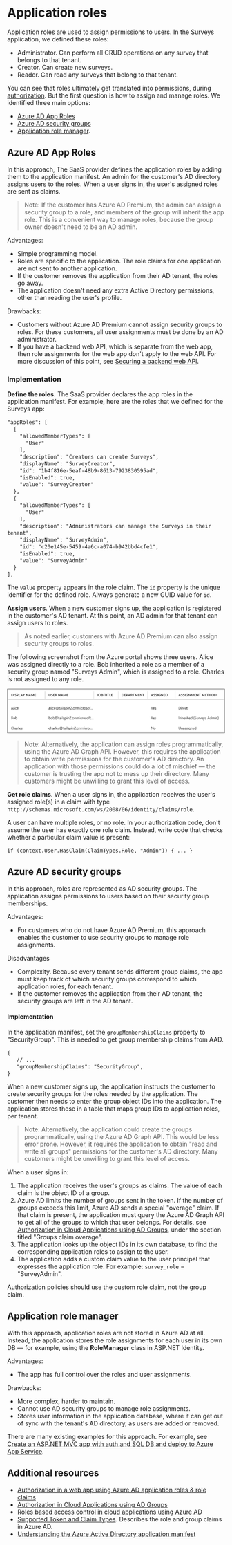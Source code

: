 #  Application roles

Application roles are used to assign permissions to users. In the Surveys application, we defined these roles:

- Administrator. Can perform all CRUD operations on any survey that belongs to that tenant.
- Creator. Can create new surveys.
- Reader. Can read any surveys that belong to that tenant.

You can see that roles ultimately get translated into permissions, during [authorization](07-authorization.md). But the first question is how to assign and manage roles. We identified three main options:

-	[Azure AD App Roles](#azure-ad-app-roles)
-	[Azure AD security groups](#azure-ad-security-groups)
-	[Application role manager](#application-role-manager).

## Azure AD App Roles

In this approach, The SaaS provider defines the application roles by adding them to the application manifest. An admin for the customer's AD directory assigns users to the roles. When a user signs in, the user's assigned roles are sent as claims.

> Note: If the customer has Azure AD Premium, the admin can assign a security group to a role, and members of the group will inherit the app role. This is a convenient way to manage roles, because the group owner doesn't need to be an AD admin.

Advantages:
-	Simple programming model.
-	Roles are specific to the application. The role claims for one application are not sent to another application.
-	If the customer removes the application from their AD tenant, the roles go away.
-	The application doesn't need any extra Active Directory permissions, other than reading the user's profile.

Drawbacks:
- Customers without Azure AD Premium cannot assign security groups to roles. For these customers, all user assignments must be done by an AD administrator.
- If you have a backend web API, which is separate from the web app, then role assignments for the web app don't apply to the web API. For more discussion of this point, see [Securing a backend web API](08-web-api.md).

### Implementation

**Define the roles.** The SaaS provider declares the app roles in the application manifest. For example, here are the roles that we defined for the Surveys app:

    "appRoles": [
      {
        "allowedMemberTypes": [
          "User"
        ],
        "description": "Creators can create Surveys",
        "displayName": "SurveyCreator",
        "id": "1b4f816e-5eaf-48b9-8613-7923830595ad",
        "isEnabled": true,
        "value": "SurveyCreator"
      },
      {
        "allowedMemberTypes": [
          "User"
        ],
        "description": "Administrators can manage the Surveys in their tenant",
        "displayName": "SurveyAdmin",
        "id": "c20e145e-5459-4a6c-a074-b942bbd4cfe1",
        "isEnabled": true,
        "value": "SurveyAdmin"
      }
    ],

The `value`  property appears in the role claim. The `id` property is the unique identifier for the defined role. Always generate a new GUID value for `id`.

**Assign users**. When a new customer signs up, the application is registered in the customer's AD tenant. At this point, an AD admin for that tenant can assign users to roles.

>	As noted earlier, customers with Azure AD Premium can also assign security groups to roles.

The following screenshot from the Azure portal shows three users. Alice was assigned directly to a role. Bob inherited a role as a member of a security group named "Surveys Admin", which is assigned to a role. Charles is not assigned to any role.

![Assigned users](media/authorization/role-assignments.png)

> Note: Alternatively, the application can assign roles programmatically, using the Azure AD Graph API.  However, this requires the application to obtain write permissions for the customer's AD directory. An application with those permissions could do a lot of mischief &mdash; the customer is trusting the app not to mess up their directory. Many customers might be unwilling to grant this level of access.

**Get role claims**. When a user signs in, the application receives the user's assigned role(s) in a claim with type `http://schemas.microsoft.com/ws/2008/06/identity/claims/role`.  

A user can have multiple roles, or no role. In your authorization code, don't assume the user has exactly one role claim. Instead, write code that checks whether a particular claim value is present:

    if (context.User.HasClaim(ClaimTypes.Role, "Admin")) { ... }

## Azure AD security groups

In this approach, roles are represented as AD security groups. The application assigns permissions to users based on their security group memberships.

Advantages:
-	For customers who do not have Azure AD Premium, this approach enables the customer to use security groups to manage role assignments.

Disadvantages
- Complexity. Because every tenant sends different group claims, the app must keep track of which security groups correspond to which application roles, for each tenant.
- If the customer removes the application from their AD tenant, the security groups are left in the AD tenant.

#### Implementation

In the application manifest, set the `groupMembershipClaims` property to "SecurityGroup". This is needed to get group membership claims from AAD.

    {
       // ...
       "groupMembershipClaims": "SecurityGroup",
    }

When a new customer signs up, the application instructs the customer to create security groups for the roles needed by the application. The customer then needs to enter the group object IDs into the application. The application stores these in a table that maps group IDs to application roles, per tenant.

> Note: Alternatively, the application could create the groups programmatically, using the Azure AD Graph API.  This would be less error prone. However, it requires the application to obtain "read and write all groups" permissions for the customer's AD directory. Many customers might be unwilling to grant this level of access.

When a user signs in:

1.	The application receives the user's groups as claims. The value of each claim is the object ID of a group.
2.	Azure AD limits the number of groups sent in the token. If the number of groups exceeds this limit, Azure AD sends a special "overage" claim. If that claim is present, the application must query the Azure AD Graph API to get all of the groups to which that user belongs. For details, see [Authorization in Cloud Applications using AD Groups](http://www.dushyantgill.com/blog/2014/12/10/authorization-cloud-applications-using-ad-groups/), under the section titled "Groups claim overage".
3.	The application looks up the object IDs in its own database, to find the corresponding application roles to assign to the user.
4.	The application adds a custom claim value to the user principal that expresses the application role. For example: `survey_role` = "SurveyAdmin".

Authorization policies should use the custom role claim, not the group claim.

## Application role manager

With this approach, application roles are not stored in Azure AD at all. Instead, the application stores the role assignments for each user in its own DB &mdash; for example, using the **RoleManager** class in ASP.NET Identity.

Advantages:
-	The app has full control over the roles and user assignments.

Drawbacks:
-	More complex, harder to maintain.
- Cannot use AD security groups to manage role assignments.
- Stores user information in the application database, where it can get out of sync with the tenant's AD directory, as users are added or removed.   

There are many existing examples for this approach. For example, see [Create an ASP.NET MVC app with auth and SQL DB and deploy to Azure App Service](https://azure.microsoft.com/en-us/documentation/articles/web-sites-dotnet-deploy-aspnet-mvc-app-membership-oauth-sql-database/).


## Additional resources

-	[Authorization in a web app using Azure AD application roles & role claims](https://azure.microsoft.com/en-us/documentation/samples/active-directory-dotnet-webapp-roleclaims/)
-	[Authorization in Cloud Applications using AD Groups](http://www.dushyantgill.com/blog/2014/12/10/authorization-cloud-applications-using-ad-groups/)
-	[Roles based access control in cloud applications using Azure AD](http://www.dushyantgill.com/blog/2014/12/10/roles-based-access-control-in-cloud-applications-using-azure-ad/)
-	[Supported Token and Claim Types](https://azure.microsoft.com/en-us/documentation/articles/active-directory-token-and-claims/).  Describes the role and group claims in Azure AD.
-	[Understanding the Azure Active Directory application manifest](https://azure.microsoft.com/en-us/documentation/articles/active-directory-application-manifest/)
